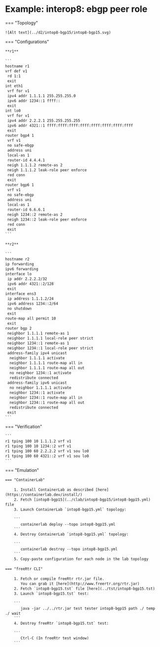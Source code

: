 # Example: interop8: ebgp peer role

=== "Topology"

    ![Alt text](../d2/intop8-bgp15/intop8-bgp15.svg)

=== "Configurations"

    **r1**

    ```
    hostname r1
    vrf def v1
     rd 1:1
     exit
    int eth1
     vrf for v1
     ipv4 addr 1.1.1.1 255.255.255.0
     ipv6 addr 1234::1 ffff::
     exit
    int lo0
     vrf for v1
     ipv4 addr 2.2.2.1 255.255.255.255
     ipv6 addr 4321::1 ffff:ffff:ffff:ffff:ffff:ffff:ffff:ffff
     exit
    router bgp4 1
     vrf v1
     no safe-ebgp
     address uni
     local-as 1
     router-id 4.4.4.1
     neigh 1.1.1.2 remote-as 2
     neigh 1.1.1.2 leak-role peer enforce
     red conn
     exit
    router bgp6 1
     vrf v1
     no safe-ebgp
     address uni
     local-as 1
     router-id 6.6.6.1
     neigh 1234::2 remote-as 2
     neigh 1234::2 leak-role peer enforce
     red conn
     exit
    ```

    **r2**

    ```
    hostname r2
    ip forwarding
    ipv6 forwarding
    interface lo
     ip addr 2.2.2.2/32
     ipv6 addr 4321::2/128
     exit
    interface ens3
     ip address 1.1.1.2/24
     ipv6 address 1234::2/64
     no shutdown
     exit
    route-map all permit 10
     exit
    router bgp 2
     neighbor 1.1.1.1 remote-as 1
     neighbor 1.1.1.1 local-role peer strict
     neighbor 1234::1 remote-as 1
     neighbor 1234::1 local-role peer strict
     address-family ipv4 unicast
      neighbor 1.1.1.1 activate
      neighbor 1.1.1.1 route-map all in
      neighbor 1.1.1.1 route-map all out
      no neighbor 1234::1 activate
      redistribute connected
     address-family ipv6 unicast
      no neighbor 1.1.1.1 activate
      neighbor 1234::1 activate
      neighbor 1234::1 route-map all in
      neighbor 1234::1 route-map all out
      redistribute connected
     exit
    ```

=== "Verification"

    ```
    r1 tping 100 10 1.1.1.2 vrf v1
    r1 tping 100 10 1234::2 vrf v1
    r1 tping 100 60 2.2.2.2 vrf v1 sou lo0
    r1 tping 100 60 4321::2 vrf v1 sou lo0
    ```

=== "Emulation"

    === "ContainerLab"

        1. Install ContainerLab as described [here](https://containerlab.dev/install/)  
        2. Fetch [intop8-bgp15](../clab/intop8-bgp15/intop8-bgp15.yml) file  
        3. Launch ContainerLab `intop8-bgp15.yml` topology:  

        ```
           containerlab deploy --topo intop8-bgp15.yml  
        ```
        4. Destroy ContainerLab `intop8-bgp15.yml` topology:  

        ```
           containerlab destroy --topo intop8-bgp15.yml  
        ```
        5. Copy-paste configuration for each node in the lab topology

    === "freeRtr CLI"

        1. Fetch or compile freeRtr rtr.jar file.  
           You can grab it [here](http://www.freertr.org/rtr.jar)  
        2. Fetch `intop8-bgp15.tst` file [here](../tst/intop8-bgp15.tst)  
        3. Launch `intop8-bgp15.tst` test:  

        ```
           java -jar ../../rtr.jar test tester intop8-bgp15 path ./ temp ./ wait
        ```
        4. Destroy freeRtr `intop8-bgp15.tst` test:  

        ```
           Ctrl-C (In freeRtr test window)
        ```

